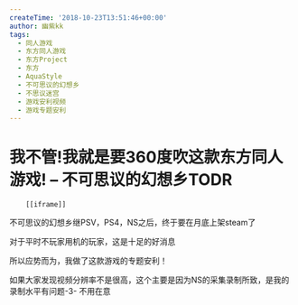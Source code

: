```yaml
---
createTime: '2018-10-23T13:51:46+00:00'
author: 幽紫kk
tags:
  - 同人游戏
  - 东方同人游戏
  - 东方Project
  - 东方
  - AquaStyle
  - 不可思议的幻想乡
  - 不思议迷宫
  - 游戏安利视频
  - 游戏专题安利
---
```


# 我不管!我就是要360度吹这款东方同人游戏! – 不可思议的幻想乡TODR

		[[iframe]]

不可思议的幻想乡继PSV，PS4，NS之后，终于要在月底上架steam了

对于平时不玩家用机的玩家，这是十足的好消息

所以应势而为，我做了这款游戏的专题安利！

如果大家发现视频分辨率不是很高，这个主要是因为NS的采集录制所致，是我的录制水平有问题-3- 不用在意
